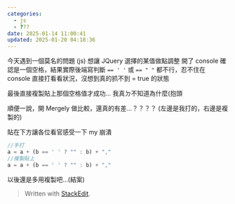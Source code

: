 ```yaml
---
categories:
  - js
  - ???
date: 2025-01-14 11:00:41
updated: 2025-01-20 04:18:36
---
```

今天遇到一個莫名的問題 (js)
想讓 JQuery 選擇的某值做點調整
開了 console 確認是一個空格，結果實際後端寫判斷 `== ' '` 或 `== " "` 都不行，忍不住在 console 直接打看看狀況，沒想到真的抓不到 = true 的狀態

最後直接複製貼上那個空格值才成功...
我真ㄉ不知道為什麼(抱頭

順便一說，開 Mergely 做比較，還真的有差...？？？？ (左邊是我打的，右邊是複製的)

貼在下方讓各位看官感受一下 my 崩潰
```js
//手打
a = a + (b == ' ' ? "" : b) + ","
//複製貼上
a = a + (b == ' ' ? "" : b) + ","
```

以後還是多用複製吧...(結案)

> Written with [StackEdit](https://stackedit.io/).